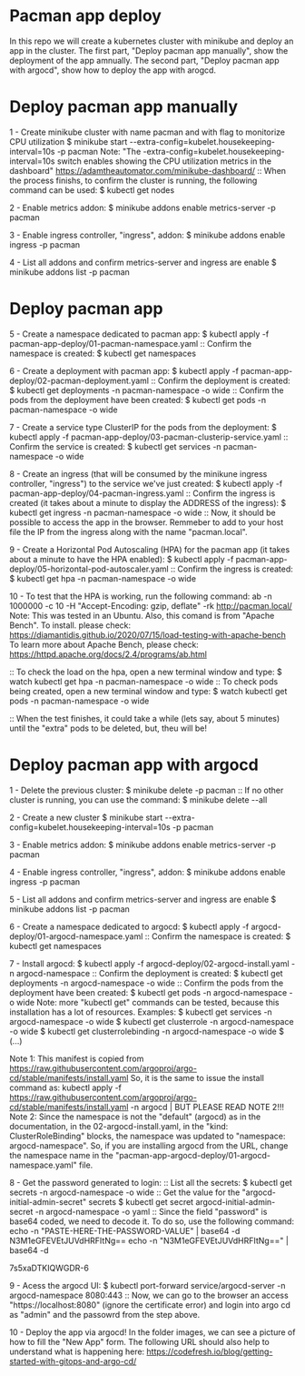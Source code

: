 # Pacman app deploy

In this repo we will create a kubernetes cluster with minikube and deploy an app in the cluster.
The first part, "Deploy pacman app manually", show the deployment of the app amnually.
The second part, "Deploy pacman app with argocd", show how to deploy the app with arogcd.

# Deploy pacman app manually

1 - Create minikube cluster with name pacman and with flag to monitorize CPU utilization
$ minikube start --extra-config=kubelet.housekeeping-interval=10s -p pacman
Note:
"The -extra-config=kubelet.housekeeping-interval=10s switch enables showing the CPU utilization metrics in the dashboard"
https://adamtheautomator.com/minikube-dashboard/
:: When the process finishs, to confirm the cluster is running, the following command can be used:
$ kubectl get nodes

2 - Enable metrics addon:
$ minikube addons enable metrics-server -p pacman

3 - Enable ingress controller, "ingress", addon:
$ minikube addons enable ingress -p pacman

4 - List all addons and confirm metrics-server and ingress are enable
$ minikube addons list -p pacman

# Deploy pacman app

5 - Create a namespace dedicated to pacman app:
$ kubectl apply -f pacman-app-deploy/01-pacman-namespace.yaml
:: Confirm the namespace is created:
$ kubectl get namespaces


6 - Create a deployment with pacman app:
$ kubectl apply -f pacman-app-deploy/02-pacman-deployment.yaml
:: Confirm the deployment is created:
$ kubectl get deployments -n pacman-namespace -o wide
:: Confirm the pods from the deployment have been created:
$ kubectl get pods -n pacman-namespace -o wide

7 - Create a service type ClusterIP for the pods from the deployment:
$ kubectl apply -f pacman-app-deploy/03-pacman-clusterip-service.yaml
:: Confirm the service is created:
$ kubectl get services -n pacman-namespace -o wide

8 - Create an ingress (that will be consumed by the minikune ingress controller, "ingress") to the service we've just created:
$ kubectl apply -f pacman-app-deploy/04-pacman-ingress.yaml
:: Confirm the ingress is created (it takes about a minute to display the ADDRESS of the ingress):
$ kubectl get ingress -n pacman-namespace -o wide
:: Now, it should be possible to access the app in the browser. Remmeber to add to your host file the IP from the ingress along with the name "pacman.local".

9 - Create a Horizontal Pod Autoscaling (HPA) for the pacman app (it takes about a minute to have the HPA enabled):
$ kubectl apply -f pacman-app-deploy/05-horizontal-pod-autoscaler.yaml
:: Confirm the ingress is created:
$ kubectl get hpa -n pacman-namespace -o wide

10 - To test that the HPA is working, run the following command:
ab -n 1000000 -c 10 -H "Accept-Encoding: gzip, deflate" -rk http://pacman.local/
Note: This was tested in an Ubuntu. Also, this comand is from "Apache Bench". 
To install. please check:
https://diamantidis.github.io/2020/07/15/load-testing-with-apache-bench
To learn more about Apache Bench, please check:
https://httpd.apache.org/docs/2.4/programs/ab.html

:: To check the load on the hpa, open a new terminal window and type:
$ watch kubectl get hpa -n pacman-namespace -o wide
:: To check pods being created, open a new terminal window and type:
$ watch kubectl get pods -n pacman-namespace -o wide

:: When the test finishes, it could take a while (lets say, about 5 minutes) until the "extra" pods to be deleted, but, theu will be!


# Deploy pacman app with argocd
1 - Delete the previous cluster:
$ minikube delete -p pacman
:: If no other cluster is running, you can use the command:
$ minikube delete --all

2 - Create a new cluster
$ minikube start --extra-config=kubelet.housekeeping-interval=10s -p pacman

3 - Enable metrics addon:
$ minikube addons enable metrics-server -p pacman

4 - Enable ingress controller, "ingress", addon:
$ minikube addons enable ingress -p pacman

5 - List all addons and confirm metrics-server and ingress are enable
$ minikube addons list -p pacman

6 - Create a namespace dedicated to argocd:
$ kubectl apply -f argocd-deploy/01-argocd-namespace.yaml
:: Confirm the namespace is created:
$ kubectl get namespaces

7 - Install argocd:
$ kubectl apply -f argocd-deploy/02-argocd-install.yaml -n argocd-namespace
:: Confirm the deployment is created:
$ kubectl get deployments -n argocd-namespace -o wide
:: Confirm the pods from the deployment have been created:
$ kubectl get pods -n argocd-namespace -o wide
Note: more "kubectl get" commands can be tested, because this installation has a lot of resources. Examples:
$ kubectl get services -n argocd-namespace -o wide
$ kubectl get clusterrole -n argocd-namespace -o wide
$ kubectl get clusterrolebinding -n argocd-namespace -o wide
$ (...)

Note 1: This manifest is copied from https://raw.githubusercontent.com/argoproj/argo-cd/stable/manifests/install.yaml
So, it is the same to issue the install command as: kubectl apply -f https://raw.githubusercontent.com/argoproj/argo-cd/stable/manifests/install.yaml -n argocd | BUT PLEASE READ NOTE 2!!!
Note 2: Since the namespace is not the "default" (argocd) as in the documentation, in the 02-argocd-install.yaml, in the "kind: ClusterRoleBinding" blocks, the namespace was updated to "namespace: argocd-namespace".
So, if you are installing argocd from the URL, change the namespace name in the "pacman-app-argocd-deploy/01-argocd-namespace.yaml" file.

8 - Get the password generated to login:
:: List all the secrets:
$ kubectl get secrets -n argocd-namespace -o wide
:: Get the value for the "argocd-initial-admin-secret" secrets
$ kubectl get secret argocd-initial-admin-secret -n argocd-namespace -o yaml
:: Since the field "password" is base64 coded, we need to decode it. To do so, use the following command:
echo -n "PASTE-HERE-THE-PASSWORD-VALUE" | base64 -d
N3M1eGFEVEtJUVdHRFItNg==
echo -n "N3M1eGFEVEtJUVdHRFItNg==" | base64 -d

7s5xaDTKIQWGDR-6

9 - Acess the argocd UI:
$ kubectl port-forward service/argocd-server -n argocd-namespace 8080:443
:: Now, we can go to the browser an access "https://localhost:8080" (ignore the certificate error) and login into argo cd as "admin" and the passowrd from the step above.

10 - Deploy the app via argocd! In the folder images, we can see a picture of how to fill the "New App" form.
The following URL should also help to understand what is happening here:
https://codefresh.io/blog/getting-started-with-gitops-and-argo-cd/

